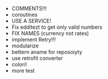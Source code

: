 
- COMMENTS!!!
- coroutines
- USE A SERVICE!
- Fix edditezt to get only valid numbers
- FIX NAMES (currency not rates)
- implement Retry!!!
- modularize
- bettern aname for reposoiyty
- use retrofit converter
- colori!
- more test